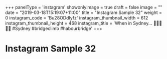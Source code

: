 +++
panelType                   = 'instagram'
showonlyimage = true
draft = false
image = ""
date = "2019-03-18T15:19:07+11:00"
title = "Instagram Sample 32"
weight = 0
instagram_code              = 'Bu28ODdlyfz'
instagram_thumbnail_width   = 612
instagram_thumbnail_height  = 468
instagram_title             = 'When in Sydney... 🌉🧗‍♀️🇦🇺 #Sydney #bridgeclimb #habourbridge'
+++

# Instagram Sample 32


